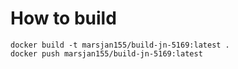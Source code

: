 # How to build
```
docker build -t marsjan155/build-jn-5169:latest .
docker push marsjan155/build-jn-5169:latest
```
